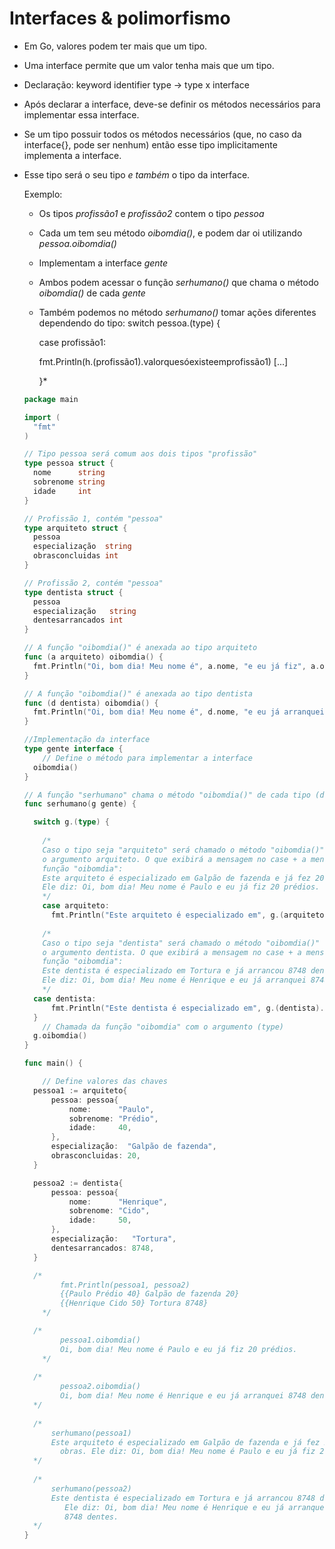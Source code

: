 # Interfaces & polimorfismo

- Em Go, valores podem ter mais que um tipo.

- Uma interface permite que um valor tenha mais que um tipo.

- Declaração: keyword identifier type → type x interface

- Após declarar a interface, deve-se definir os métodos necessários para implementar essa interface.

- Se um tipo possuir todos os métodos necessários (que, no caso da interface{}, pode ser nenhum) então esse tipo implicitamente implementa a interface.

- Esse tipo será o seu tipo *e também* o tipo da interface.

  

  Exemplo:

  - Os tipos *profissão1* e *profissão2* contem o tipo *pessoa*

  - Cada um tem seu método *oibomdia()*, e podem dar oi utilizando *pessoa.oibomdia()*

  - Implementam a interface *gente*

  - Ambos podem acessar o função *serhumano()* que chama o método *oibomdia()* de cada *gente*

  - Também podemos no método *serhumano()* tomar ações diferentes dependendo do tipo: switch pessoa.(type) { 

    case profissão1: 

    fmt.Println(h.(profissão1).valorquesóexisteemprofissão1) [...]

     }*

  

  ````Go
  package main
  
  import (
  	"fmt"
  )
  
  // Tipo pessoa será comum aos dois tipos "profissão"
  type pessoa struct {
  	nome      string
  	sobrenome string
  	idade     int
  }
  
  // Profissão 1, contém "pessoa"
  type arquiteto struct {
  	pessoa
  	especialização  string
  	obrasconcluidas int
  }
  
  // Profissão 2, contém "pessoa"
  type dentista struct {
  	pessoa
  	especialização   string
  	dentesarrancados int
  }
  
  // A função "oibomdia()" é anexada ao tipo arquiteto
  func (a arquiteto) oibomdia() {
  	fmt.Println("Oi, bom dia! Meu nome é", a.nome, "e eu já fiz", a.obrasconcluidas, "prédios.")
  }
  
  // A função "oibomdia()" é anexada ao tipo dentista
  func (d dentista) oibomdia() {
  	fmt.Println("Oi, bom dia! Meu nome é", d.nome, "e eu já arranquei", d.dentesarrancados, "dentes.")
  }
  
  //Implementação da interface
  type gente interface {
      // Define o método para implementar a interface
  	oibomdia()
  }
  
  // A função "serhumano" chama o método "oibomdia()" de cada tipo (dentista e arquiteto)
  func serhumano(g gente) {
  
  	switch g.(type) {
        
      /* 
      Caso o tipo seja "arquiteto" será chamado o método "oibomdia()" com
      o argumento arquiteto. O que exibirá a mensagem no case + a mensagem da
      função "oibomdia":
      Este arquiteto é especializado em Galpão de fazenda e já fez 20 obras.
      Ele diz: Oi, bom dia! Meu nome é Paulo e eu já fiz 20 prédios.
      */
      case arquiteto:
  		fmt.Println("Este arquiteto é especializado em", g.(arquiteto).especialização, "e já fez", g.(arquiteto).obrasconcluidas, "obras. Ele diz:")
          
      /* 
      Caso o tipo seja "dentista" será chamado o método "oibomdia()" com
      o argumento dentista. O que exibirá a mensagem no case + a mensagem da
      função "oibomdia":
      Este dentista é especializado em Tortura e já arrancou 8748 dentes. 
      Ele diz: Oi, bom dia! Meu nome é Henrique e eu já arranquei 8748 dentes.
      */    
  	case dentista:
  		fmt.Println("Este dentista é especializado em", g.(dentista).especialização, "e já arrancou", g.(dentista).dentesarrancados, "dentes. Ele diz:")
  	}
      // Chamada da função "oibomdia" com o argumento (type)
  	g.oibomdia()
  }
  
  func main() {
  
      // Define valores das chaves
  	pessoa1 := arquiteto{
  		pessoa: pessoa{
  			nome:      "Paulo",
  			sobrenome: "Prédio",
  			idade:     40,
  		},
  		especialização:  "Galpão de fazenda",
  		obrasconcluidas: 20,
  	}
  
  	pessoa2 := dentista{
  		pessoa: pessoa{
  			nome:      "Henrique",
  			sobrenome: "Cido",
  			idade:     50,
  		},
  		especialização:   "Tortura",
  		dentesarrancados: 8748,
  	}
  
  	/*
          fmt.Println(pessoa1, pessoa2)
          {{Paulo Prédio 40} Galpão de fazenda 20} 
          {{Henrique Cido 50} Tortura 8748}
      */
  
  	/*
          pessoa1.oibomdia()
          Oi, bom dia! Meu nome é Paulo e eu já fiz 20 prédios.
      */
      
  	/*
          pessoa2.oibomdia()
          Oi, bom dia! Meu nome é Henrique e eu já arranquei 8748 dentes.
  	*/
      
  	/*
  		serhumano(pessoa1)
  		Este arquiteto é especializado em Galpão de fazenda e já fez 20
          obras. Ele diz: Oi, bom dia! Meu nome é Paulo e eu já fiz 20 prédios.
  	*/
      
  	/*
  		serhumano(pessoa2)
  		Este dentista é especializado em Tortura e já arrancou 8748 dentes.
           Ele diz: Oi, bom dia! Meu nome é Henrique e eu já arranquei 
           8748 dentes.
  	*/
  }
  ````

